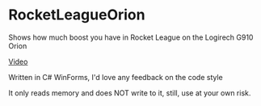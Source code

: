 # RocketLeagueOrion
Shows how much boost you have in Rocket League on the Logirech G910 Orion

[Video](https://www.youtube.com/watch?v=L8rqFGaPeTg)

Written in C# WinForms, I'd love any feedback on the code style

It only reads memory and does NOT write to it, still, use at your own risk.
